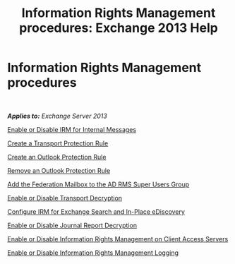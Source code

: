 ﻿---
title: 'Information Rights Management procedures: Exchange 2013 Help'
TOCTitle: Information Rights Management procedures
ms:assetid: e5b3c7d1-31d6-481f-82e7-a3766da9a510
ms:mtpsurl: https://technet.microsoft.com/en-us/library/Dd351212(v=EXCHG.150)
ms:contentKeyID: 49319936
ms.date: 05/13/2016
mtps_version: v=EXCHG.150
---

# Information Rights Management procedures

 

_**Applies to:** Exchange Server 2013_


[Enable or Disable IRM for Internal Messages](enable-or-disable-irm-for-internal-messages-exchange-2013-help.md)

[Create a Transport Protection Rule](create-a-transport-protection-rule-exchange-2013-help.md)

[Create an Outlook Protection Rule](create-an-outlook-protection-rule-exchange-2013-help.md)

[Remove an Outlook Protection Rule](remove-an-outlook-protection-rule-exchange-2013-help.md)

[Add the Federation Mailbox to the AD RMS Super Users Group](add-the-federation-mailbox-to-the-ad-rms-super-users-group-exchange-2013-help.md)

[Enable or Disable Transport Decryption](enable-or-disable-transport-decryption-exchange-2013-help.md)

[Configure IRM for Exchange Search and In-Place eDiscovery](configure-irm-for-exchange-search-and-in-place-ediscovery-exchange-2013-help.md)

[Enable or Disable Journal Report Decryption](enable-or-disable-journal-report-decryption-exchange-2013-help.md)

[Enable or Disable Information Rights Management on Client Access Servers](enable-or-disable-information-rights-management-on-client-access-servers-exchange-2013-help.md)

[Enable or Disable Information Rights Management Logging](enable-or-disable-information-rights-management-logging-exchange-2013-help.md)

